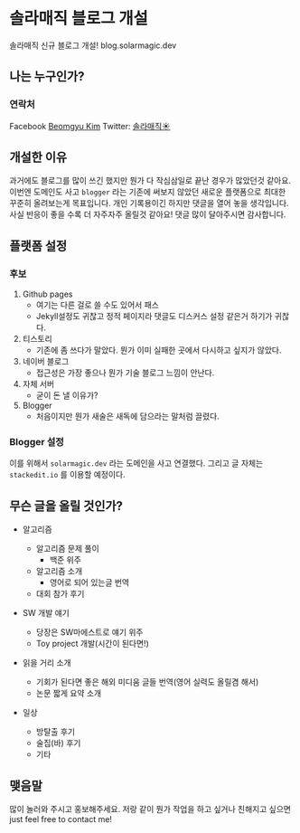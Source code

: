 # 솔라매직 블로그 개설

솔라매직 신규 블로그 개설! 
blog.solarmagic.dev

## 나는 누구인가?


### 연락처

Facebook [Beomgyu Kim](https://www.facebook.com/solarmagic.dev)
Twitter: [솔라매직☀️](https://twitter.com/solargiac_dev)

## 개설한 이유

과거에도 블로그를 많이 쓰긴 했지만 뭔가 다 작심삼일로 끝난 경우가 많았던것 같아요. 이번엔 도메인도 사고 `blogger` 라는 기존에 써보지 않았던 새로운 플랫폼으로 최대한 꾸준히 올려보는게 목표입니다.  개인 기록용이긴 하지만 댓글을 열어 놓을 생각입니다. 사실 반응이 좋을 수록 더 자주자주 올릴것 같아요! 댓글 많이 달아주시면 감사합니다.

## 플랫폼 설정

### 후보

1. Github pages
	- 여기는 다른 걸로 쓸 수도 있어서 패스
	- Jekyll설정도 귀찮고 정적 페이지라 댓글도 디스커스 설정 같은거 하기가 귀찮다.
2. 티스토리
	- 기존에 좀 쓰다가 말았다. 뭔가 이미 실패한 곳에서 다시하고 싶지가 않았다.
3. 네이버 블로그
	- 접근성은 가장 좋으나 뭔가 기술 블로그 느낌이 안난다.
4. 자체 서버
	- 굳이 돈 낼 이유가?
5. Blogger
	- 처음이지만 뭔가 새술은 새독에 담으라는 말처럼 끌렸다.

### Blogger 설정

이를 위해서 `solarmagic.dev` 라는 도메인을 사고 연결했다. 그리고 글 자체는 `stackedit.io` 를 이용할 예정이다.

## 무슨 글을 올릴 것인가?

- 알고리즘
	- 알고리즘 문제 풀이
		- 백준 위주
	- 알고리즘 소개
		- 영어로 되어 있는글 번역
	- 대회 참가 후기
	
- SW 개발 얘기 
	- 당장은 SW마에스트로 얘기 위주
	- Toy project 개발(시간이 된다면!)
- 읽을 거리 소개
	- 기회가 된다면 좋은 해외 미디움 글들 번역(영어 실력도 올릴겸 해서)
	- 논문 짧게 요약 소개

- 일상
	- 방탈출 후기
	- 술집(바) 후기
	- 기타

## 맺음말 

많이 놀러와 주시고 홍보해주세요. 저랑 같이 뭔가 작업을 하고 싶거나 친해지고 싶으면 just feel free to contact me! 
<!--stackedit_data:
eyJoaXN0b3J5IjpbLTY5OTY1ODc5NV19
-->